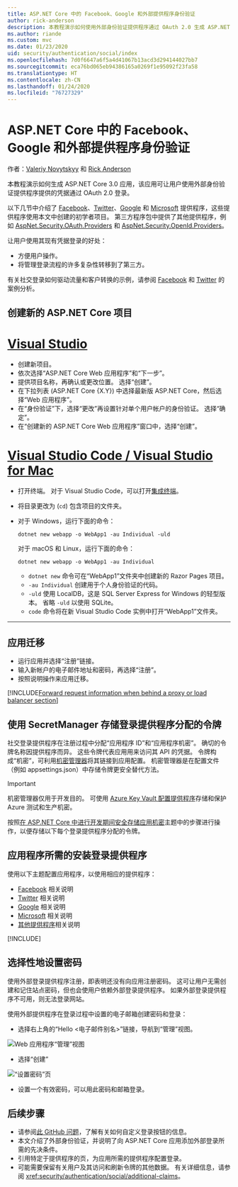 ```yaml
---
title: ASP.NET Core 中的 Facebook、Google 和外部提供程序身份验证
author: rick-anderson
description: 本教程演示如何使用外部身份验证提供程序通过 OAuth 2.0 生成 ASP.NET Core 应用。
ms.author: riande
ms.custom: mvc
ms.date: 01/23/2020
uid: security/authentication/social/index
ms.openlocfilehash: 7d0f6647a6f5a4d41067b13acd3d294144027bb7
ms.sourcegitcommit: eca76bd065eb94386165a0269f1e95092f23fa58
ms.translationtype: HT
ms.contentlocale: zh-CN
ms.lasthandoff: 01/24/2020
ms.locfileid: "76727329"
---
```

# <a name="facebook-google-and-external-provider-authentication-in-aspnet-core"></a>ASP.NET Core 中的 Facebook、Google 和外部提供程序身份验证

作者：[Valeriy Novytskyy](https://github.com/01binary) 和 [Rick Anderson](https://twitter.com/RickAndMSFT)

本教程演示如何生成 ASP.NET Core 3.0 应用，该应用可让用户使用外部身份验证提供程序提供的凭据通过 OAuth 2.0 登录。

以下几节中介绍了 [Facebook](xref:security/authentication/facebook-logins)、[Twitter](xref:security/authentication/twitter-logins)、[Google](xref:security/authentication/google-logins) 和 [Microsoft](xref:security/authentication/microsoft-logins) 提供程序，这些提供程序使用本文中创建的初学者项目。 第三方程序包中提供了其他提供程序，例如 [AspNet.Security.OAuth.Providers](https://github.com/aspnet-contrib/AspNet.Security.OAuth.Providers) 和 [AspNet.Security.OpenId.Providers](https://github.com/aspnet-contrib/AspNet.Security.OpenId.Providers)。

让用户使用其现有凭据登录的好处：

* 方便用户操作。
* 将管理登录流程的许多复杂性转移到了第三方。

有关社交登录如何驱动流量和客户转换的示例，请参阅 [Facebook](https://www.facebook.com/unsupportedbrowser) 和 [Twitter](https://dev.twitter.com/resources/case-studies) 的案例分析。

## <a name="create-a-new-aspnet-core-project"></a>创建新的 ASP.NET Core 项目

# <a name="visual-studiotabvisual-studio"></a>[Visual Studio](#tab/visual-studio)

* 创建新项目。
* 依次选择“ASP.NET Core Web 应用程序”和“下一步”。
* 提供项目名称，再确认或更改位置。 选择“创建”。
* 在下拉列表 (ASP.NET Core {X.Y}) 中选择最新版 ASP.NET Core，然后选择“Web 应用程序”。
* 在“身份验证”下，选择“更改”再设置针对单个用户帐户的身份验证。 选择“确定”。
* 在“创建新的 ASP.NET Core Web 应用程序”窗口中，选择“创建”。

# <a name="visual-studio-code--visual-studio-for-mactabvisual-studio-codevisual-studio-mac"></a>[Visual Studio Code / Visual Studio for Mac](#tab/visual-studio-code+visual-studio-mac)

* 打开终端。  对于 Visual Studio Code，可以打开[集成终端](https://code.visualstudio.com/docs/editor/integrated-terminal)。

* 将目录更改为 (`cd`) 包含项目的文件夹。

* 对于 Windows，运行下面的命令：

  ```dotnetcli
  dotnet new webapp -o WebApp1 -au Individual -uld
  ```

  对于 macOS 和 Linux，运行下面的命令：

  ```dotnetcli
  dotnet new webapp -o WebApp1 -au Individual
  ```

  * `dotnet new` 命令可在“WebApp1”文件夹中创建新的 Razor Pages 项目。
  * `-au Individual` 创建用于个人身份验证的代码。
  * `-uld` 使用 LocalDB，这是 SQL Server Express for Windows 的轻型版本。 省略 `-uld` 以使用 SQLite。
  * `code` 命令将在新 Visual Studio Code 实例中打开“WebApp1”文件夹。

---

## <a name="apply-migrations"></a>应用迁移

* 运行应用并选择“注册”链接。
* 输入新帐户的电子邮件地址和密码，再选择“注册”。
* 按照说明操作来应用迁移。

[!INCLUDE[Forward request information when behind a proxy or load balancer section](includes/forwarded-headers-middleware.md)]

## <a name="use-secretmanager-to-store-tokens-assigned-by-login-providers"></a>使用 SecretManager 存储登录提供程序分配的令牌

社交登录提供程序在注册过程中分配“应用程序 ID”和“应用程序机密”。 确切的令牌名称因提供程序而异。 这些令牌代表应用用来访问其 API 的凭据。 令牌构成“机密”，可利用[机密管理器](xref:security/app-secrets#secret-manager)将其链接到应用配置。 机密管理器是在配置文件（例如 appsettings.json）中存储令牌更安全替代方法。

> [!IMPORTANT]
> 机密管理器仅用于开发目的。 可使用 [Azure Key Vault 配置提供程序](xref:security/key-vault-configuration)存储和保护 Azure 测试和生产机密。

按照[在 ASP.NET Core 中进行开发期间安全存储应用机密](xref:security/app-secrets)主题中的步骤进行操作，以便存储以下每个登录提供程序分配的令牌。

## <a name="setup-login-providers-required-by-your-application"></a>应用程序所需的安装登录提供程序

使用以下主题配置应用程序，以使用相应的提供程序：

* [Facebook](xref:security/authentication/facebook-logins) 相关说明
* [Twitter](xref:security/authentication/twitter-logins) 相关说明
* [Google](xref:security/authentication/google-logins) 相关说明
* [Microsoft](xref:security/authentication/microsoft-logins) 相关说明
* [其他提供程序](xref:security/authentication/otherlogins)相关说明

[!INCLUDE[](includes/chain-auth-providers.md)]

## <a name="optionally-set-password"></a>选择性地设置密码

使用外部登录提供程序注册，即表明还没有向应用注册密码。 这可让用户无需创建和记住站点密码，但也会使用户依赖外部登录提供程序。 如果外部登录提供程序不可用，则无法登录网站。

使用外部提供程序在登录过程中设置的电子邮箱创建密码和登录：

* 选择右上角的“Hello &lt;电子邮件别名&gt;”链接，导航到“管理”视图。

![Web 应用程序“管理”视图](index/_static/pass1a.png)

* 选择“创建”

![“设置密码”页](index/_static/pass2a.png)

* 设置一个有效密码，可以用此密码和邮箱登录。

## <a name="next-steps"></a>后续步骤

* 请参阅[此 GitHub 问题](https://github.com/aspnet/AspNetCore.Docs/issues/10563)，了解有关如何自定义登录按钮的信息。
* 本文介绍了外部身份验证，并说明了向 ASP.NET Core 应用添加外部登录所需的先决条件。
* 引用特定于提供程序的页，为应用所需的提供程序配置登录。
* 可能需要保留有关用户及其访问和刷新令牌的其他数据。 有关详细信息，请参阅 <xref:security/authentication/social/additional-claims>。
